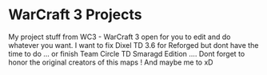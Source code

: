 # WarCraft 3 Projects
   My project stuff from WC3 - WarCraft 3 open for you to edit and do whatever you want. I want to fix Dixel TD 3.6 for Reforged but dont have the time to do ... or finish Team Circle TD Smaragd Edition ....  Dont forget to honor the original creators of this maps ! And maybe me to xD
